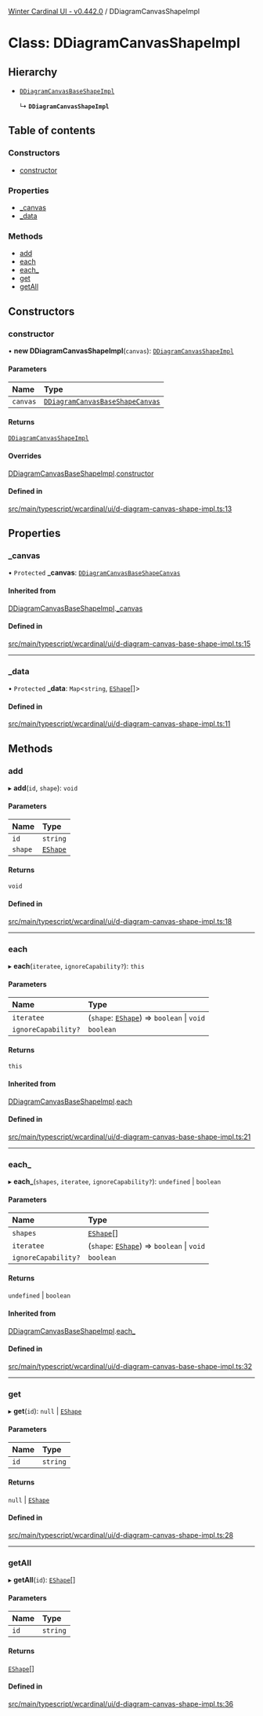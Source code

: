[Winter Cardinal UI - v0.442.0](../index.md) / DDiagramCanvasShapeImpl

# Class: DDiagramCanvasShapeImpl

## Hierarchy

- [`DDiagramCanvasBaseShapeImpl`](DDiagramCanvasBaseShapeImpl.md)

  ↳ **`DDiagramCanvasShapeImpl`**

## Table of contents

### Constructors

- [constructor](DDiagramCanvasShapeImpl.md#constructor)

### Properties

- [\_canvas](DDiagramCanvasShapeImpl.md#_canvas)
- [\_data](DDiagramCanvasShapeImpl.md#_data)

### Methods

- [add](DDiagramCanvasShapeImpl.md#add)
- [each](DDiagramCanvasShapeImpl.md#each)
- [each\_](DDiagramCanvasShapeImpl.md#each_)
- [get](DDiagramCanvasShapeImpl.md#get)
- [getAll](DDiagramCanvasShapeImpl.md#getall)

## Constructors

### constructor

• **new DDiagramCanvasShapeImpl**(`canvas`): [`DDiagramCanvasShapeImpl`](DDiagramCanvasShapeImpl.md)

#### Parameters

| Name | Type |
| :------ | :------ |
| `canvas` | [`DDiagramCanvasBaseShapeCanvas`](../interfaces/DDiagramCanvasBaseShapeCanvas.md) |

#### Returns

[`DDiagramCanvasShapeImpl`](DDiagramCanvasShapeImpl.md)

#### Overrides

[DDiagramCanvasBaseShapeImpl](DDiagramCanvasBaseShapeImpl.md).[constructor](DDiagramCanvasBaseShapeImpl.md#constructor)

#### Defined in

[src/main/typescript/wcardinal/ui/d-diagram-canvas-shape-impl.ts:13](https://github.com/winter-cardinal/winter-cardinal-ui/blob/v0.442.0/src/main/typescript/wcardinal/ui/d-diagram-canvas-shape-impl.ts#L13)

## Properties

### \_canvas

• `Protected` **\_canvas**: [`DDiagramCanvasBaseShapeCanvas`](../interfaces/DDiagramCanvasBaseShapeCanvas.md)

#### Inherited from

[DDiagramCanvasBaseShapeImpl](DDiagramCanvasBaseShapeImpl.md).[_canvas](DDiagramCanvasBaseShapeImpl.md#_canvas)

#### Defined in

[src/main/typescript/wcardinal/ui/d-diagram-canvas-base-shape-impl.ts:15](https://github.com/winter-cardinal/winter-cardinal-ui/blob/v0.442.0/src/main/typescript/wcardinal/ui/d-diagram-canvas-base-shape-impl.ts#L15)

___

### \_data

• `Protected` **\_data**: `Map`\<`string`, [`EShape`](../interfaces/EShape.md)[]\>

#### Defined in

[src/main/typescript/wcardinal/ui/d-diagram-canvas-shape-impl.ts:11](https://github.com/winter-cardinal/winter-cardinal-ui/blob/v0.442.0/src/main/typescript/wcardinal/ui/d-diagram-canvas-shape-impl.ts#L11)

## Methods

### add

▸ **add**(`id`, `shape`): `void`

#### Parameters

| Name | Type |
| :------ | :------ |
| `id` | `string` |
| `shape` | [`EShape`](../interfaces/EShape.md) |

#### Returns

`void`

#### Defined in

[src/main/typescript/wcardinal/ui/d-diagram-canvas-shape-impl.ts:18](https://github.com/winter-cardinal/winter-cardinal-ui/blob/v0.442.0/src/main/typescript/wcardinal/ui/d-diagram-canvas-shape-impl.ts#L18)

___

### each

▸ **each**(`iteratee`, `ignoreCapability?`): `this`

#### Parameters

| Name | Type |
| :------ | :------ |
| `iteratee` | (`shape`: [`EShape`](../interfaces/EShape.md)) => `boolean` \| `void` |
| `ignoreCapability?` | `boolean` |

#### Returns

`this`

#### Inherited from

[DDiagramCanvasBaseShapeImpl](DDiagramCanvasBaseShapeImpl.md).[each](DDiagramCanvasBaseShapeImpl.md#each)

#### Defined in

[src/main/typescript/wcardinal/ui/d-diagram-canvas-base-shape-impl.ts:21](https://github.com/winter-cardinal/winter-cardinal-ui/blob/v0.442.0/src/main/typescript/wcardinal/ui/d-diagram-canvas-base-shape-impl.ts#L21)

___

### each\_

▸ **each_**(`shapes`, `iteratee`, `ignoreCapability?`): `undefined` \| `boolean`

#### Parameters

| Name | Type |
| :------ | :------ |
| `shapes` | [`EShape`](../interfaces/EShape.md)[] |
| `iteratee` | (`shape`: [`EShape`](../interfaces/EShape.md)) => `boolean` \| `void` |
| `ignoreCapability?` | `boolean` |

#### Returns

`undefined` \| `boolean`

#### Inherited from

[DDiagramCanvasBaseShapeImpl](DDiagramCanvasBaseShapeImpl.md).[each_](DDiagramCanvasBaseShapeImpl.md#each_)

#### Defined in

[src/main/typescript/wcardinal/ui/d-diagram-canvas-base-shape-impl.ts:32](https://github.com/winter-cardinal/winter-cardinal-ui/blob/v0.442.0/src/main/typescript/wcardinal/ui/d-diagram-canvas-base-shape-impl.ts#L32)

___

### get

▸ **get**(`id`): ``null`` \| [`EShape`](../interfaces/EShape.md)

#### Parameters

| Name | Type |
| :------ | :------ |
| `id` | `string` |

#### Returns

``null`` \| [`EShape`](../interfaces/EShape.md)

#### Defined in

[src/main/typescript/wcardinal/ui/d-diagram-canvas-shape-impl.ts:28](https://github.com/winter-cardinal/winter-cardinal-ui/blob/v0.442.0/src/main/typescript/wcardinal/ui/d-diagram-canvas-shape-impl.ts#L28)

___

### getAll

▸ **getAll**(`id`): [`EShape`](../interfaces/EShape.md)[]

#### Parameters

| Name | Type |
| :------ | :------ |
| `id` | `string` |

#### Returns

[`EShape`](../interfaces/EShape.md)[]

#### Defined in

[src/main/typescript/wcardinal/ui/d-diagram-canvas-shape-impl.ts:36](https://github.com/winter-cardinal/winter-cardinal-ui/blob/v0.442.0/src/main/typescript/wcardinal/ui/d-diagram-canvas-shape-impl.ts#L36)
